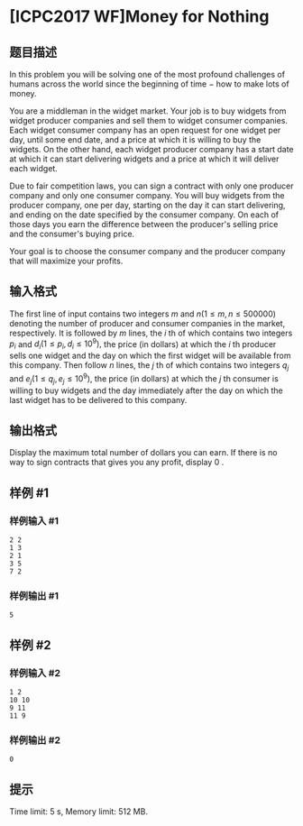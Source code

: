 # [ICPC2017 WF]Money for Nothing

## 题目描述



In this problem you will be solving one of the most profound challenges of humans across the world since the beginning of time $-$ how to make lots of money.

You are a middleman in the widget market. Your job is to buy widgets from widget producer companies and sell them to widget consumer companies. Each widget consumer company has an open request for one widget per day, until some end date, and a price at which it is willing to buy the widgets. On the other hand, each widget producer company has a start date at which it can start delivering widgets and a price at which it will deliver each widget.

Due to fair competition laws, you can sign a contract with only one producer company and only one consumer company. You will buy widgets from the producer company, one per day, starting on the day it can start delivering, and ending on the date specified by the consumer company. On each of those days you earn the difference between the producer's selling price and the consumer's buying price.

Your goal is to choose the consumer company and the producer company that will maximize your profits.



## 输入格式



The first line of input contains two integers $m$ and $n (1 \le m , n \le 500 000)$ denoting the number of producer and consumer companies in the market, respectively. It is followed by $m$ lines, the $i$ th of which contains two integers $p_{i}$ and $d_{i} (1 \le p_{i}, d_{i} \le 10^{9}),$ the price (in dollars) at which the $i$ th producer sells one widget and the day on which the first widget will be available from this company. Then follow $n$ lines, the $j$ th of which contains two integers $q_{j}$ and $e_{j} (1 \le q_{j}, e_{j} \le 10^{9}),$ the price (in dollars) at which the $j$ th consumer is willing to buy widgets and the day immediately after the day on which the last widget has to be delivered to this company.



## 输出格式



Display the maximum total number of dollars you can earn. If there is no way to sign contracts that gives you any profit, display $0$ .



## 样例 #1

### 样例输入 #1
```
2 2
1 3
2 1
3 5
7 2
```

### 样例输出 #1

```
5
```

## 样例 #2

### 样例输入 #2
```
1 2
10 10
9 11
11 9
```

### 样例输出 #2

```
0
```

## 提示

Time limit: 5 s, Memory limit: 512 MB. 


